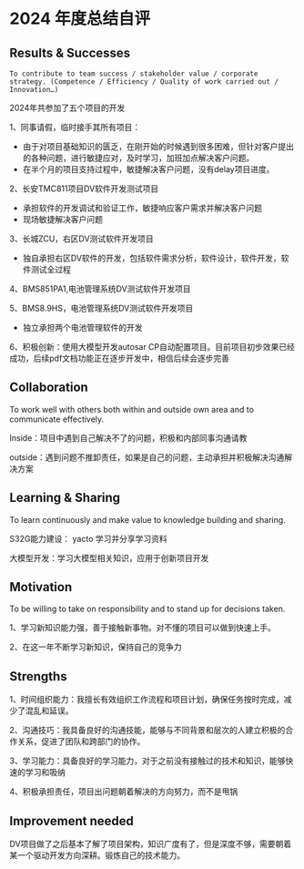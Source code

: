 # 2024 年度总结自评

## Results & Successes

```
To contribute to team success / stakeholder value / corporate strategy. (Competence / Efficiency / Quality of work carried out / Innovation…)
```



2024年共参加了五个项目的开发

1、同事请假，临时接手其所有项目：

- 由于对项目基础知识的匮乏，在刚开始的时候遇到很多困难，但针对客户提出的各种问题，进行敏捷应对，及时学习，加班加点解决客户问题。
- 在半个月的项目支持过程中，敏捷解决客户问题，没有delay项目进度。

2、长安TMC811项目DV软件开发测试项目

- 承担软件的开发调试和验证工作，敏捷响应客户需求并解决客户问题
- 现场敏捷解决客户问题

3、长城ZCU，右区DV测试软件开发项目

- 独自承担右区DV软件的开发，包括软件需求分析，软件设计，软件开发，软件测试全过程

4、BMS851PA1,电池管理系统DV测试软件开发项目

5、BMS8.9HS，电池管理系统DV测试软件开发项目

- 独立承担两个电池管理软件的开发

6、积极创新：使用大模型开发autosar CP自动配置项目。目前项目初步效果已经成功，后续pdf文档功能正在逐步开发中，相信后续会逐步完善



## Collaboration

To work well with others both within and outside own area and to communicate effectively.



Inside：项目中遇到自己解决不了的问题，积极和内部同事沟通请教

outside：遇到问题不推卸责任，如果是自己的问题，主动承担并积极解决沟通解决方案



## Learning & Sharing

To learn continuously and make value to knowledge building and sharing.

S32G能力建设： yacto 学习并分享学习资料

大模型开发：学习大模型相关知识，应用于创新项目开发

## Motivation

To be willing to take on responsibility and to stand up for decisions taken.

1、学习新知识能力强，善于接触新事物。对不懂的项目可以做到快速上手。

2、在这一年不断学习新知识，保持自己的竞争力



## **Strengths**

1、时间组织能力：我擅长有效组织工作流程和项目计划，确保任务按时完成，减少了混乱和延误。

 2、沟通技巧：我具备良好的沟通技能，能够与不同背景和层次的人建立积极的合作关系，促进了团队和跨部门的协作。

3、学习能力：具备良好的学习能力，对于之前没有接触过的技术和知识，能够快速的学习和吸纳

4、积极承担责任，项目出问题朝着解决的方向努力，而不是甩锅



## **Improvement needed**

DV项目做了之后基本了解了项目架构，知识广度有了，但是深度不够，需要朝着某一个驱动开发方向深耕。锻炼自己的技术能力。